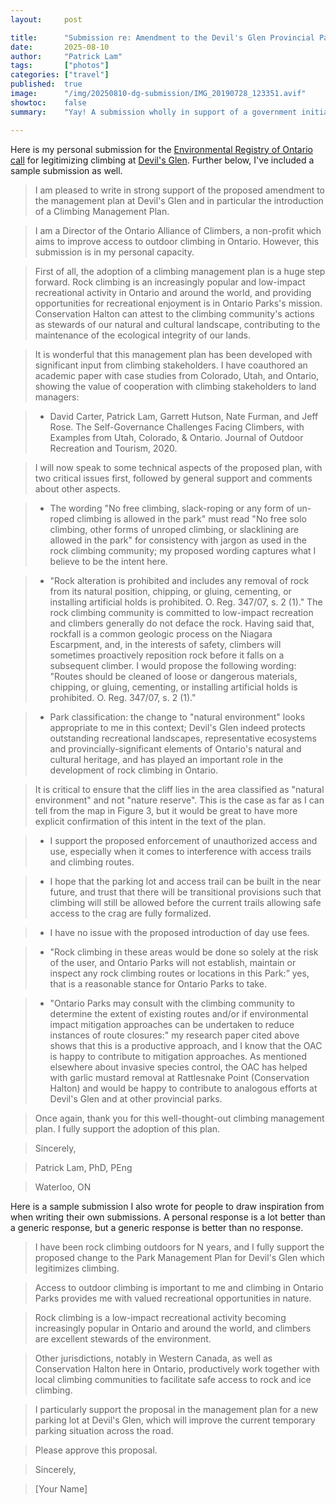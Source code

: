 ```yaml
---
layout:     post

title:      "Submission re: Amendment to the Devil's Glen Provincial Park Management Plan"
date:       2025-08-10
author:     "Patrick Lam"
tags:       ["photos"]
categories: ["travel"]
published:  true
image:      "/img/20250810-dg-submission/IMG_20190728_123351.avif"
showtoc:    false
summary:    "Yay! A submission wholly in support of a government initiative (Ontario) which legitimizes climbing at Devil's Glen Provincial Park (and hopefully others in the future)."

---
```


<style>
.post-heading h1  { color: white; /*background-color: #aaa; background-color: rgba(192,192,192,0.8); */ padding: 0.5em; text-shadow: 2px 2px 2px grey; }
.meta { color: white; padding: 0.5em; text-shadow: 2px 2px 2px grey; }
</style>

Here is my personal submission for the [Environmental Registry of Ontario call](https://ero.ontario.ca/notice/019-8238) for legitimizing climbing at [Devil's Glen](https://www.ontarioallianceofclimbers.ca/crag-status/devils-glen/). Further below, I've included a sample submission as well.

> I am pleased to write in strong support of the proposed amendment to the management plan at Devil's Glen and in particular the introduction of a Climbing Management Plan.

> I am a Director of the Ontario Alliance of Climbers, a non-profit which aims to improve access to outdoor climbing in Ontario. However, this submission is in my personal capacity.

> First of all, the adoption of a climbing management plan is a huge step forward. Rock climbing is an increasingly popular and low-impact recreational activity in Ontario and around the world, and providing opportunities for recreational enjoyment is in Ontario Parks's mission. Conservation Halton can attest to the climbing community's actions as stewards of our natural and cultural landscape, contributing to the maintenance of the ecological integrity of our lands.

> It is wonderful that this management plan has been developed with significant input from climbing stakeholders. I have coauthored an academic paper with case studies from Colorado, Utah, and Ontario, showing the value of cooperation with climbing stakeholders to land managers:

> * David Carter, Patrick Lam, Garrett Hutson, Nate Furman, and Jeff
    Rose. The Self-Governance Challenges Facing Climbers, with
    Examples from Utah, Colorado, & Ontario. Journal of Outdoor
    Recreation and Tourism, 2020.

> I will now speak to some technical aspects of the proposed plan, with two critical issues first, followed by general support and comments about other aspects.

> * The wording "No free climbing, slack-roping or any form of un-roped climbing is allowed in the park" must read "No free solo climbing, other forms of unroped climbing, or slacklining are allowed in the park" for consistency with jargon as used in the rock climbing community; my proposed wording captures what I believe to be the intent here.

> * "Rock alteration is prohibited and includes any removal of rock from its natural position, chipping, or gluing, cementing, or installing artificial holds is prohibited. O. Reg. 347/07, s. 2 (1)." The rock climbing community is committed to low-impact recreation and climbers generally do not deface the rock. Having said that, rockfall is a common geologic process on the Niagara Escarpment, and, in the interests of safety, climbers will sometimes proactively reposition rock before it falls on a subsequent climber. I would propose the following wording: "Routes should be cleaned of loose or dangerous materials, chipping, or gluing, cementing, or installing artificial holds is prohibited. O. Reg. 347/07, s. 2 (1)."

> * Park classification: the change to "natural environment" looks appropriate to me in this context; Devil's Glen indeed protects outstanding recreational landscapes, representative ecosystems and provincially-significant elements of Ontario's natural and cultural heritage, and has played an important role in the development of rock climbing in Ontario.

> It is critical to ensure that the cliff lies in the area classified as "natural environment" and not "nature reserve". This is the case as far as I can tell from the map in Figure 3, but it would be great to have more explicit confirmation of this intent in the text of the plan.

> * I support the proposed enforcement of unauthorized access and use, especially when it comes to interference with access trails and climbing routes.

> * I hope that the parking lot and access trail can be built in the near future, and trust that there will be transitional provisions such that climbing will still be allowed before the current trails allowing safe access to the crag are fully formalized.

> * I have no issue with the proposed introduction of day use fees.

> * "Rock climbing in these areas would be done so solely at the risk of the user, and Ontario Parks will not establish, maintain or inspect any rock climbing routes or locations in this Park:” yes, that is a reasonable stance for Ontario Parks to take.

> * "Ontario Parks may consult with the climbing community to determine the extent of existing routes and/or if environmental impact mitigation approaches can be undertaken to reduce instances of route closures:" my research paper cited above shows that this is a productive approach, and I know that the OAC is happy to contribute to mitigation approaches. As mentioned elsewhere about invasive species control, the OAC has helped with garlic mustard removal at Rattlesnake Point (Conservation Halton) and would be happy to contribute to analogous efforts at Devil's Glen and at other provincial parks.

> Once again, thank you for this well-thought-out climbing management plan. I fully support the adoption of this plan.

> Sincerely,

> Patrick Lam, PhD, PEng

> Waterloo, ON

Here is a sample submission I also wrote for people to draw inspiration from when writing their own submissions. A personal response is a lot better than a generic response, but a generic response is better than no response.

> I have been rock climbing outdoors for N years, and I fully support the proposed change to the Park Management Plan for Devil's Glen which legitimizes climbing.

> Access to outdoor climbing is important to me and climbing in Ontario Parks provides me with valued recreational opportunities in nature.

> Rock climbing is a low-impact recreational activity becoming increasingly popular in Ontario and around the world, and climbers are excellent stewards of the environment.

> Other jurisdictions, notably in Western Canada, as well as Conservation Halton here in Ontario, productively work together with local climbing communities to facilitate safe access to rock and ice climbing.

> I particularly support the proposal in the management plan for a new parking lot at Devil's Glen, which will improve the current temporary parking situation across the road.

> Please approve this proposal.

> Sincerely,

> [Your Name]

